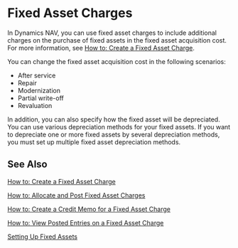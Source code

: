 # Fixed Asset Charges

In Dynamics NAV, you can use fixed asset charges to include additional charges on the purchase of fixed assets in the fixed asset acquisition cost. For more information, see [How to: Create a Fixed Asset Charge](https://docs.microsoft.com/en-us/dynamics-nav-app/localfunctionality/russia/how-to-create-a-fixed-asset-charge). 

You can change the fixed asset acquisition cost in the following scenarios: 

- After service
- Repair
- Modernization
- Partial write-off
- Revaluation 

In addition, you can also specify how the fixed asset will be depreciated. You can use various depreciation methods for your fixed assets. If you want to depreciate one or more fixed assets by several depreciation methods, you must set up multiple fixed asset depreciation methods.

 

## See Also

[How to: Create a Fixed Asset Charge]()

[How to: Allocate and Post Fixed Asset Charges]()

[How to: Create a Credit Memo for a Fixed Asset Charge]()

[How to: View Posted Entries on a Fixed Asset Charge]()

[Setting Up Fixed Assets](https://docs.microsoft.com/en-us/dynamics365/business-central/fa-setup)